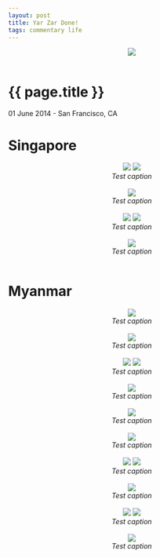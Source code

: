 ```yaml
---
layout: post
title: Yar Zar Done!
tags: commentary life
---
```


<div style="text-align: center;">
    <img src="https://mookerji.keybase.pub/photos/myanmar/DSCF6379-small.jpg">
</div><br>

# {{ page.title }}

<p class="meta"> 01 June 2014 - San Francisco, CA </p>

# Singapore

<div style="text-align: center;">
    <img src="https://mookerji.keybase.pub/photos/myanmar/DSCF6186-small.jpg">
    <img src="https://mookerji.keybase.pub/photos/myanmar/DSCF6188-small.jpg">
    <div><i>Test caption</i></div>
</div><br>

<div style="text-align: center;">
    <img src="https://mookerji.keybase.pub/photos/myanmar/DSCF6192-small.jpg">
    <div><i>Test caption</i></div>
</div><br>

<div style="text-align: center;">
    <img src="https://mookerji.keybase.pub/photos/myanmar/DSCF6204-small.jpg">
    <img src="https://mookerji.keybase.pub/photos/myanmar/DSCF6236-small.jpg">
    <div><i>Test caption</i></div>
</div><br>

<div style="text-align: center;">
    <img src="https://mookerji.keybase.pub/photos/myanmar/DSCF6237-small.jpg">
    <div><i>Test caption</i></div>
</div><br>

# Myanmar

<div style="text-align: center;">
    <img src="https://mookerji.keybase.pub/photos/myanmar/DSCF6258-small.jpg">
    <div><i>Test caption</i></div>
</div><br>

<div style="text-align: center;">
    <img src="https://mookerji.keybase.pub/photos/myanmar/DSCF6311-small.jpg">
    <div><i>Test caption</i></div>
</div><br>

<div style="text-align: center;">
    <img src="https://mookerji.keybase.pub/photos/myanmar/DSCF6330-small.jpg">
    <img src="https://mookerji.keybase.pub/photos/myanmar/DSCF6346-small.jpg">
    <div><i>Test caption</i></div>
</div><br>

<div style="text-align: center;">
    <img src="https://mookerji.keybase.pub/photos/myanmar/DSCF6331-small.jpg">
    <div><i>Test caption</i></div>
</div><br>

<div style="text-align: center;">
    <img src="https://mookerji.keybase.pub/photos/myanmar/DSCF6367-small.jpg">
    <div><i>Test caption</i></div>
</div><br>

<div style="text-align: center;">
    <img src="https://mookerji.keybase.pub/photos/myanmar/DSCF6369-small.jpg">
    <div><i>Test caption</i></div>
</div><br>

<div style="text-align: center;">
    <img src="https://mookerji.keybase.pub/photos/myanmar/DSCF6384-small.jpg">
    <img src="https://mookerji.keybase.pub/photos/myanmar/DSCF6412-small.jpg">
    <div><i>Test caption</i></div>
</div><br>

<div style="text-align: center;">
    <img src="https://mookerji.keybase.pub/photos/myanmar/DSCF6420-small.jpg">
    <div><i>Test caption</i></div>
</div><br>

<div style="text-align: center;">
    <img src="https://mookerji.keybase.pub/photos/myanmar/DSCF6440-small.jpg">
    <img src="https://mookerji.keybase.pub/photos/myanmar/DSCF6456-small.jpg">
    <div><i>Test caption</i></div>
</div><br>

<div style="text-align: center;">
    <img src="https://mookerji.keybase.pub/photos/myanmar/DSCF6465-small.jpg">
    <div><i>Test caption</i></div>
</div><br>

